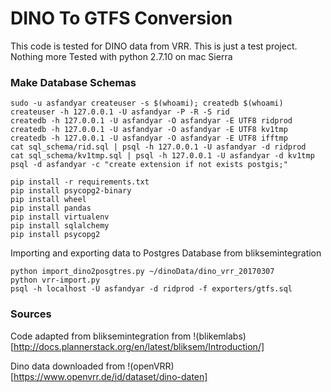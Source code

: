 DINO To GTFS Conversion
=======================

This code is tested for DINO data from VRR. This is just a test project. Nothing more
Tested with python 2.7.10 on mac Sierra


### Make Database Schemas

```
sudo -u asfandyar createuser -s $(whoami); createdb $(whoami)
createuser -h 127.0.0.1 -U asfandyar -P -R -S rid
createdb -h 127.0.0.1 -U asfandyar -O asfandyar -E UTF8 ridprod
createdb -h 127.0.0.1 -U asfandyar -O asfandyar -E UTF8 kv1tmp
createdb -h 127.0.0.1 -U asfandyar -O asfandyar -E UTF8 ifftmp
cat sql_schema/rid.sql | psql -h 127.0.0.1 -U asfandyar -d ridprod
cat sql_schema/kv1tmp.sql | psql -h 127.0.0.1 -U asfandyar -d kv1tmp
psql -d asfandyar -c "create extension if not exists postgis;"
```

```
pip install -r requirements.txt
pip install psycopg2-binary
pip install wheel
pip install pandas
pip install virtualenv
pip install sqlalchemy
pip install psycopg2
```

Importing and exporting data to Postgres Database from bliksemintegration
```
python import_dino2posgtres.py ~/dinoData/dino_vrr_20170307
python vrr-import.py
psql -h localhost -U asfandyar -d ridprod -f exporters/gtfs.sql
```

### Sources

Code adapted from bliksemintegration from !(blikemlabs)[http://docs.plannerstack.org/en/latest/bliksem/Introduction/]

Dino data downloaded from !(openVRR)[https://www.openvrr.de/id/dataset/dino-daten]